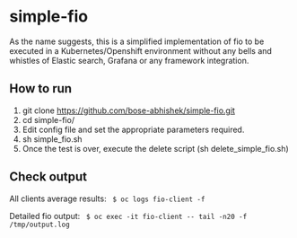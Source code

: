 # simple-fio
As the name suggests, this is a simplified implementation of fio to be executed in a Kubernetes/Openshift environment without any bells and whistles of Elastic search, Grafana or any framework integration. 

## How to run
1. git clone https://github.com/bose-abhishek/simple-fio.git
2. cd simple-fio/
3. Edit config file and set the appropriate parameters required.
4. sh simple_fio.sh
5. Once the test is over, execute the delete script (sh delete_simple_fio.sh)

## Check output

All clients average results: 
<code> $ oc logs fio-client -f 
</code>

Detailed fio output: 
<code> $ oc exec -it fio-client -- tail -n20 -f /tmp/output.log 
</code>

